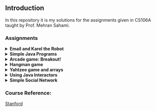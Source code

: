 ## Introduction
In this repository it is my solutions for the assignments given in CS106A taught by Prof. Mehran Sahami.

### Assignments
<details><summary><strong>Email and Karel the Robot</strong></summary> 
<br>

Link: [Email and Karel the Robot](https://github.com/jjuinni/Coursework/tree/master/Stanford_CS106A/Assignment1) 
- Solve problems in Karel's world: Involve a cycle of coding, testing, and debugging until everything works
</details>
<details><summary><strong>Simple Java Programs</strong></summary> 
<br>

Link: [Simple Java Programs with acm library](https://github.com/jjuinni/Coursework/tree/master/Stanford_CS106A/Assignment2) 
- Draws a pyramid consisting of bricks arranged in horizontal rows, so that the number of bricks in each row decreases by one as you move up the pyramid
- Draws an image of an archery target
- Draws a partial diagram of the acm.program class hierarchy
- Compute Pythagorean theorem
- Read in a list of integers, one per line, until a sentinel value of 0 (which you should be able to change easily to some other value)
- One of Douglas Hofstadter’s mathematical puzzles: Hailstone sequence
</details>
<details><summary><strong>Arcade game: Breakout!</strong></summary> 
<br>

Link: [Breakout!](https://github.com/jjuinni/Coursework/tree/master/Stanford_CS106A/Assignment3) 
- Recreate the Breakout game
</details>
<details><summary><strong>Hangman game</strong></summary> 
<br>

Link: [Hangman](https://github.com/jjuinni/Coursework/tree/master/Stanford_CS106A/Assignment4) 
- Plays the game of Hangman with visualization
</details>
<details><summary><strong>Yahtzee game and arrays</strong></summary> 
<br>

Link: [Yahtzee!™](https://github.com/jjuinni/Coursework/tree/master/Stanford_CS106A/Assignment5) 
- Plays the Yahtzee game with visualization
</details>
<details><summary><strong>Using Java Interactors</strong></summary> 
<br>

Link: [NameSurfer](https://github.com/jjuinni/Coursework/tree/master/Stanford_CS106A/Assignment6) 
- Create an application that looks more like a modern interactive program complete with buttons, text fields, and a resizable graphical display and pull it together to create an interesting application that presents data
</details>
<details><summary><strong>Simple Social Network</strong></summary> 
<br>

Link: [FacePamphlet](https://github.com/jjuinni/Coursework/tree/master/Stanford_CS106A/Assignment7) 
- Create an application that keeps tracks of the information in such a simple social network. More specifically, the application will allow for user profiles to be added to, deleted from, or looked-up in the social network. Moreover, each profile will keep track of the person's name associated with that profile, an optional image that the person may wish to display with his/her profile, an optional "current status" for the profile (which is basically just a String indicating what activity the owner of that profile is currently engaged in), and a list of friends for each profile
</details>

### Course Reference:
  [Stanford](https://see.stanford.edu/Course/CS106A)


